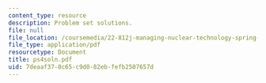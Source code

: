```yaml
---
content_type: resource
description: Problem set solutions.
file: null
file_location: /coursemedia/22-812j-managing-nuclear-technology-spring-2004/7deaaf370c65c9d082ebfefb2507657d_ps4soln.pdf
file_type: application/pdf
resourcetype: Document
title: ps4soln.pdf
uid: 7deaaf37-0c65-c9d0-82eb-fefb2507657d
---
```

